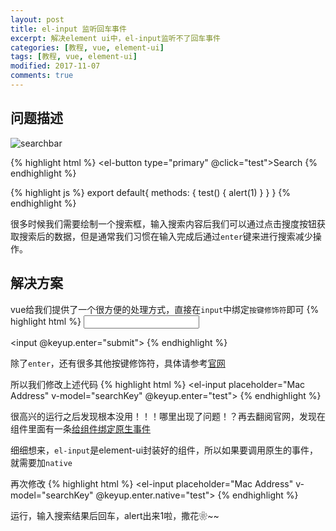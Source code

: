 ```yaml
---
layout: post
title: el-input 监听回车事件
excerpt: 解决element ui中，el-input监听不了回车事件
categories: [教程, vue, element-ui]
tags: [教程, vue, element-ui]
modified: 2017-11-07
comments: true
---
```


## 问题描述

![searchbar](http://oy41mkgad.bkt.clouddn.com/searchBar.png 'searchBar')

{% highlight html %}
<el-input placeholder="Mac Address" v-model="searchKey"></el-input>
<el-button type="primary" @click="test">Search</el-button>
{% endhighlight %}

{% highlight js %}
export default{
  methods: {
    test() {
      alert(1)
    }
  }
}
{% endhighlight %}

很多时候我们需要绘制一个搜索框，输入搜索内容后我们可以通过点击搜度按钮获取搜索后的数据，但是通常我们习惯在输入完成后通过`enter`键来进行搜索减少操作。


## 解决方案

vue给我们提供了一个很方便的处理方式，直接在`input`中绑定`按键修饰符`即可
{% highlight html %}
<input v-on:keyup.enter="submit">

<!-- 也可以缩写成 -->
<input @keyup.enter="submit">
{% endhighlight %}

除了`enter`，还有很多其他按键修饰符，具体请参考[官网](https://cn.vuejs.org/v2/guide/events.html#%E6%8C%89%E9%94%AE%E4%BF%AE%E9%A5%B0%E7%AC%A6)

所以我们修改上述代码
{% highlight html %}
<el-input placeholder="Mac Address" v-model="searchKey" @keyup.enter="test"></el-input>
{% endhighlight %}

很高兴的运行之后发现根本没用！！！哪里出现了问题！？再去翻阅官网，发现在组件里面有一条[给组件绑定原生事件](https://cn.vuejs.org/v2/guide/components.html#%E7%BB%99%E7%BB%84%E4%BB%B6%E7%BB%91%E5%AE%9A%E5%8E%9F%E7%94%9F%E4%BA%8B%E4%BB%B6)

细细想来，`el-input`是element-ui封装好的组件，所以如果要调用原生的事件，就需要加`native`

再次修改
{% highlight html %}
<el-input placeholder="Mac Address" v-model="searchKey" @keyup.enter.native="test"></el-input>
{% endhighlight %}

运行，输入搜索结果后回车，alert出来1啦，撒花❀~~

